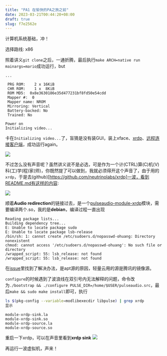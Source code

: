 ```yaml
---
title: "PA1 在愉快的PA之旅之前"
date: 2023-03-21T00:44:20+08:00
draft: true
slug: f7e2562e
---
```

计算机系统基础，冲！

选择路线: x86

照着讲义`git clone`之后，一通折腾，最后执行`make ARCH=native run mainargs=mario`成功运行，but

```shell
...

 PRG ROM:    2 x 16KiB
 CHR ROM:    1 x  8KiB
 ROM MD5:  0x8e3630186e35d477231bf8fd50e54cdd
 Mapper #:  0
 Mapper name: NROM
 Mirroring: Vertical
 Battery-backed: No
 Trained: No

Power on
Initializing video...

```
卡在`Initializing video...`了，盲猜是没有装GUI，装上xface、[xrdp](https://github.com/neutrinolabs/xrdp)、[远程连接客户端](https://apps.apple.com/us/app/microsoft-remote-desktop/id1295203466?l=zh&mt=12)，成功运行again。

![](/images/20221113115300.png)

不过怎么没有声音呢？虽然讲义说不是必选，可是作为一个计(CTRL)算(C)机(V)科(工)学(程)家(师)，你既然提了可以做到，我就必须得开这个声音了，由于用的`xrdp`，于是去(github)[https://github.com/neutrinolabs/xrdp]一波，看到README.md有这样的内容:

![](/images/20221113220237.png)

顺着**Audio redirection**的链接过去，是一个[pulseaudio-module-xrdp](https://github.com/neutrinolabs/pulseaudio-module-xrdp/wiki/README)模块，需要编译两个.so，我的是**debian**，编译过程一直出现

```shell
Reading package lists...
Building dependency tree...
E: Unable to locate package sudo
E: Unable to locate package lsb-release
/bin/sh: 1: cannot create /etc/sudoers.d/nopasswd-ohuang: Directory nonexistent
chmod: cannot access '/etc/sudoers.d/nopasswd-ohuang': No such file or directory
/wrapped_script: 55: lsb_release: not found
/wrapped_script: 55: lsb_release: not found
```
在[issue](https://github.com/neutrinolabs/pulseaudio-module-xrdp/issues/73)里找到了解决办法，是apt源的原因，轻量云用的源是腾讯的镜像源。

`configure`的时候遇到了波浪线在双引号内无法解释的问题，命令改为`./bootstrap && ./configure PULSE_DIR=/home/$USER/pulseaudio.src`，最后`make && sudo make install`即可，执行
```bash
ls $(pkg-config --variable=modlibexecdir libpulse) | grep xrdp
显示
```
```shell
module-xrdp-sink.la
module-xrdp-sink.so
module-xrdp-source.la
module-xrdp-source.so
```
重启一下xrdp，可以在声音里看到**xrdp sink**
![](/images/20221113222651.png)

再运行一波虚拟机，声来！